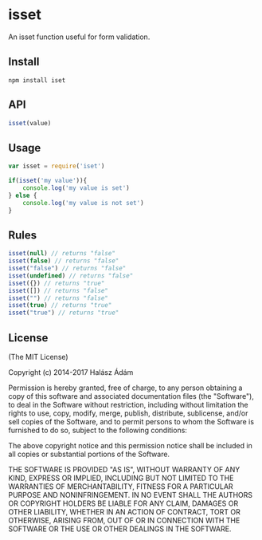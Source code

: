 # isset
An isset function useful for form validation.

## Install
```
npm install iset
```

## API
```js
isset(value)
```

## Usage

```js
var isset = require('iset')

if(isset('my value')){
    console.log('my value is set')
} else {
    console.log('my value is not set')
}
```

## Rules

```js
isset(null) // returns "false"
isset(false) // returns "false"
isset("false") // returns "false"
isset(undefined) // returns "false"
isset({}) // returns "true"
isset([]) // returns "false"
isset("") // returns "false"
isset(true) // returns "true"
isset("true") // returns "true"
```


## License
(The MIT License)

Copyright (c) 2014-2017 Halász Ádám

Permission is hereby granted, free of charge, to any person obtaining a copy of this software and associated documentation files (the "Software"), to deal in the Software without restriction, including without limitation the rights to use, copy, modify, merge, publish, distribute, sublicense, and/or sell copies of the Software, and to permit persons to whom the Software is furnished to do so, subject to the following conditions:

The above copyright notice and this permission notice shall be included in all copies or substantial portions of the Software.

THE SOFTWARE IS PROVIDED "AS IS", WITHOUT WARRANTY OF ANY KIND, EXPRESS OR IMPLIED, INCLUDING BUT NOT LIMITED TO THE WARRANTIES OF MERCHANTABILITY, FITNESS FOR A PARTICULAR PURPOSE AND NONINFRINGEMENT. IN NO EVENT SHALL THE AUTHORS OR COPYRIGHT HOLDERS BE LIABLE FOR ANY CLAIM, DAMAGES OR OTHER LIABILITY, WHETHER IN AN ACTION OF CONTRACT, TORT OR OTHERWISE, ARISING FROM, OUT OF OR IN CONNECTION WITH THE SOFTWARE OR THE USE OR OTHER DEALINGS IN THE SOFTWARE.
